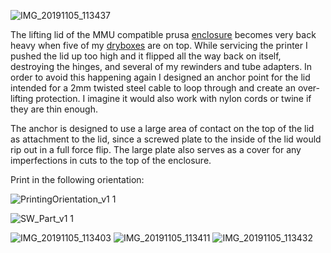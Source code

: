 ![IMG_20191105_113437](https://user-images.githubusercontent.com/25805271/205793996-3fc34427-3e1b-49cb-a2ee-59d92b090c5a.jpg)

The lifting lid of the MMU compatible prusa [enclosure](https://blog.prusaprinters.org/mmu2s-printer-enclosure/) becomes very back heavy when five of my [dryboxes](https://github.com/Blargedy/Tefnut/tree/main/Individual-Spool_Dry-box_Inserts_and_Modified_Universal_Auto-Rewind_Spool_Holder) are on top. While servicing the printer I pushed the lid up too high and it flipped all the way back on itself, destroying the hinges, and several of my rewinders and tube adapters. In order to avoid this happening again I designed an anchor point for the lid intended for a 2mm twisted steel cable to loop through and create an over-lifting protection. I imagine it would also work with nylon cords or twine if they are thin enough. 

The anchor is designed to use a large area of contact on the top of the lid as attachment to the lid, since a screwed plate to the inside of the lid would rip out in a full force flip. The large plate also serves as a cover for any imperfections in cuts to the top of the enclosure. 

Print in the following orientation: 

![PrintingOrientation_v1 1](https://user-images.githubusercontent.com/25805271/205794087-6155aad1-80ec-425e-aa3e-e3ccc929a7e2.png)

![SW_Part_v1 1](https://user-images.githubusercontent.com/25805271/205794114-507ec04d-7202-4717-9085-692ffc1dd7ed.png)

![IMG_20191105_113403](https://user-images.githubusercontent.com/25805271/205794019-7e514648-e271-4e72-a31b-d1ec1bc6a8a5.jpg)
![IMG_20191105_113411](https://user-images.githubusercontent.com/25805271/205794033-60363bcf-a193-4a76-8a4c-246599a22a4c.jpg)
![IMG_20191105_113432](https://user-images.githubusercontent.com/25805271/205794050-67c2749b-fd27-44fd-afec-59f597b2ea0e.jpg)
